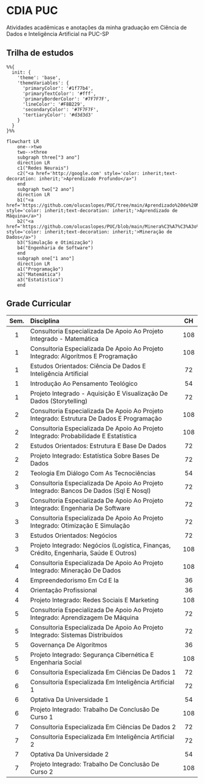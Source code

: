 # CDIA PUC
Atividades acadêmicas e anotações da minha graduação em Ciência de Dados e Inteligência Artificial na PUC-SP
## Trilha de estudos
```mermaid
%%{
  init: {
    'theme': 'base',
    'themeVariables': {
      'primaryColor': '#1f77b4',
      'primaryTextColor': '#fff',
      'primaryBorderColor': '#7F7F7F',
      'lineColor': '#F8B229',
      'secondaryColor': '#7F7F7F',
      'tertiaryColor': '#d3d3d3'
    }
  }
}%%

flowchart LR
    one-->two
    two-->three
    subgraph three["3 ano"]
    direction LR
    c1("Redes Neurais")
    c2("<a href='http://google.com' style='color: inherit;text-decoration: inherit;'>Aprendizado Profundo</a>")
    end
    subgraph two["2 ano"]
    direction LR
    b1("<a href='https://github.com/olucaslopes/PUC/tree/main/Aprendizado%20de%20M%C3%A1quina' style='color: inherit;text-decoration: inherit;'>Aprendizado de Máquina</a>")
    b2("<a href='https://github.com/olucaslopes/PUC/blob/main/Minera%C3%A7%C3%A3o%20de%20Dados' style='color: inherit;text-decoration: inherit;'>Mineração de Dados</a>")
    b3("Simulação e Otimização")
    b4("Engenharia de Software")
    end
    subgraph one["1 ano"]
    direction LR
    a1("Programação")
    a2("Matemática")
    a3("Estatística")
    end
```

## Grade Curricular

| Sem. | Disciplina | CH |
| :-: | :-- | :-: |
| 1 | Consultoria Especializada De Apoio Ao Projeto Integrado - Matemática | 108 |
| 1 | Consultoria Especializada De Apoio Ao Projeto Integrado: Algorítmos E Programação | 108 |
| 1 | Estudos Orientados: Ciência De Dados E Inteligência Artificial | 72 |
| 1 | Introdução Ao Pensamento Teológico | 54 |
| 1 | Projeto Integrado - Aquisição E Visualização De Dados (Storytelling) | 72 |
| 2 | Consultoria Especializada De Apoio Ao Projeto Integrado: Estrutura De Dados E Programação | 108 |
| 2 | Consultoria Especializada De Apoio Ao Projeto Integrado: Probabilidade E Estatística | 108 |
| 2 | Estudos Orientados: Estrutura E Base De Dados | 72 |
| 2 | Projeto Integrado: Estatística Sobre Bases De Dados | 72 |
| 2 | Teologia Em Diálogo Com As Tecnociências | 54 |
| 3 | Consultoria Especializada De Apoio Ao Projeto Integrado: Bancos De Dados (Sql E Nosql) | 72 |
| 3 | Consultoria Especializada De Apoio Ao Projeto Integrado: Engenharia De Software | 72 |
| 3 | Consultoria Especializada De Apoio Ao Projeto Integrado: Otimização E Simulação | 72 |
| 3 | Estudos Orientados: Negócios | 72 |
| 3 | Projeto Integrado: Negócios (Logística, Finanças, Crédito, Engenharia, Saúde E Outros) | 108 |
| 4 | Consultoria Especializada De Apoio Ao Projeto Integrado: Mineração De Dados | 108 |
| 4 | Empreendedorismo Em Cd E Ia | 36 |
| 4 | Orientação Profissional | 36 |
| 4 | Projeto Integrado: Redes Sociais E Marketing | 108 |
| 5 | Consultoria Especializada De Apoio Ao Projeto Integrado: Aprendizagem De Máquina | 72 |
| 5 | Consultoria Especializada De Apoio Ao Projeto Integrado: Sistemas Distribuídos | 72 |
| 5 | Governança De Algorítmos | 36 |
| 5 | Projeto Integrado: Segurança Cibernética E Engenharia Social | 108 |
| 6 | Consultoria Especializada Em Ciências De Dados 1 | 72 |
| 6 | Consultoria Especializada Em Inteligência Artificial 1 | 72 |
| 6 | Optativa Da Universidade 1 | 54 |
| 6 | Projeto Integrado: Trabalho De Conclusão De Curso 1 | 108 |
| 7 | Consultoria Especializada Em Ciências De Dados 2 | 72 |
| 7 | Consultoria Especializada Em Inteligência Artificial 2 | 72 |
| 7 | Optativa Da Universidade 2 | 54 |
| 7 | Projeto Integrado: Trabalho De Conclusão De Curso 2 | 108 |